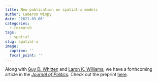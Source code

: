 ```yaml
---
title: New publication on spatial-x models
author: Cameron Wimpy
date: '2021-03-06'
categories:
  - research
tags:
  - spatial
slug: spatial-x 
image:
  caption: ''
  focal_point: ''
---
```


Along with [Guy D. Whitten](https://pols.tamu.edu/about-us/faculty-directory/guy-d-whitten-professor/) and [Laron K. Williams](http://web.missouri.edu/~williamslaro/), we have a forthcoming article in the [_Journal of Politics_](https://www.journals.uchicago.edu/toc/jop/current). Check out the preprint [here](https://www.journals.uchicago.edu/doi/pdf/10.1086/710089).
